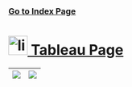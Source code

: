 ### [Go to Index Page](https://github.com/celik-muhammed/00-Index-of-GitHub-Public-Projects-Repository-Logs/blob/master/README.md)

# [<img src="https://www.tableau.com/favicon.ico" alt="linux" height=38> Tableau Page](https://public.tableau.com/app/profile/celikmuhammed)

| <div class='tableauPlaceholder' id='viz1658436593446' style='position: relative'><noscript><a href='https://public.tableau.com/app/profile/celikmuhammed/viz/NonstopFlightsProjects/Dashboard1'><img alt=' ' src='https:&#47;&#47;public.tableau.com&#47;static&#47;images&#47;No&#47;NonstopFlightsProjects&#47;Dashboard1&#47;1_rss.png' style='border: none' /></a></noscript><object class='tableauViz'  style='display:none;'><param name='host_url' value='https%3A%2F%2Fpublic.tableau.com%2F' /> <param name='embed_code_version' value='3' /> <param name='site_root' value='' /><param name='name' value='NonstopFlightsProjects&#47;Dashboard1' /><param name='tabs' value='yes' /><param name='toolbar' value='yes' /><param name='static_image' value='https:&#47;&#47;public.tableau.com&#47;static&#47;images&#47;No&#47;NonstopFlightsProjects&#47;Dashboard1&#47;1.png' /> <param name='animate_transition' value='yes' /><param name='display_static_image' value='yes' /><param name='display_spinner' value='yes' /><param name='display_overlay' value='yes' /><param name='display_count' value='yes' /><param name='language' value='en-US' /></object></div> | <div class='tableauPlaceholder' id='viz1658437552873' style='position: relative'><noscript><a href='https://public.tableau.com/app/profile/celikmuhammed/viz/2020W45DedicatedVideoGameSalesUnits_16582323979720/Dashboard1'><img alt=' ' src='https:&#47;&#47;public.tableau.com&#47;static&#47;images&#47;20&#47;2020W45DedicatedVideoGameSalesUnits_16582323979720&#47;Dashboard1&#47;1_rss.png' style='border: none' /></a></noscript><object class='tableauViz'  style='display:none;'><param name='host_url' value='https%3A%2F%2Fpublic.tableau.com%2F' /> <param name='embed_code_version' value='3' /> <param name='site_root' value='' /><param name='name' value='2020W45DedicatedVideoGameSalesUnits_16582323979720&#47;Dashboard1' /><param name='tabs' value='yes' /><param name='toolbar' value='yes' /><param name='static_image' value='https:&#47;&#47;public.tableau.com&#47;static&#47;images&#47;20&#47;2020W45DedicatedVideoGameSalesUnits_16582323979720&#47;Dashboard1&#47;1.png' /> <param name='animate_transition' value='yes' /><param name='display_static_image' value='yes' /><param name='display_spinner' value='yes' /><param name='display_overlay' value='yes' /><param name='display_count' value='yes' /><param name='language' value='en-US' /></object></div> |
|:-:|:-:|
